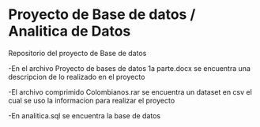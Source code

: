 # Proyecto de Base de datos / Analitica de Datos
Repositorio del proyecto de Base de datos

-En el archivo Proyecto de bases de datos 1a parte.docx se encuentra una descripcion de lo realizado en el proyecto

-El archivo comprimido Colombianos.rar se encuentra un dataset en csv el cual se uso la informacion para realizar el proyecto

-En analitica.sql se encuentra la base de datos
